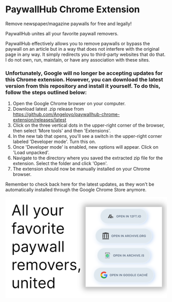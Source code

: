 # PaywallHub Chrome Extension

Remove newspaper/magazine paywalls for free and legally!

PaywallHub unites all your favorite paywall removers.

PaywallHub effectively allows you to remove paywalls or bypass the paywall on an article but in a way that does not interfere with the original page in any way. It simply redirects you to third-party websites that do that. I do not own, run, maintain, or have any association with these sites.

### Unfortunately, Google will no longer be accepting updates for this Chrome extension. However, you can download the latest version from this repository and install it yourself. To do this, follow the steps outlined below:

1. Open the Google Chrome browser on your computer.
2. Download latest .zip release from https://github.com/Angeloyo/paywallhub-chrome-extension/releases/latest
3. Click on the three vertical dots in the upper-right corner of the browser, then select 'More tools' and then 'Extensions'.
4. In the new tab that opens, you'll see a switch in the upper-right corner labeled 'Developer mode'. Turn this on.
5. Once 'Developer mode' is enabled, new options will appear. Click on 'Load unpacked'.
6. Navigate to the directory where you saved the extracted zip file for the extension. Select the folder and click 'Open'.
7. The extension should now be manually installed on your Chrome browser.

Remember to check back here for the latest updates, as they won't be automatically installed through the Google Chrome Store anymore.

![image-paywallhub](/img/1.png)
